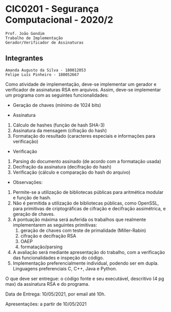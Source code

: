 # CIC0201 - Segurança Computacional - 2020/2

    Prof. João Gondim
    Trabalho de Implementação
    Gerador/Verificador de Assinaturas
    
## Integrantes 

    Amanda Augusto da Silva - 180012053
    Felipe Luís Pinheiro - 180052667

Como atividade de implementação, deve-se implementar um gerador e verificador de assinaturas RSA em arquivos. Assim, deve-se implementar um programa com as seguintes funcionalidades:

* Geração de chaves (mínimo de 1024 bits)

* Assinatura

1. Cálculo de hashes (função de hash SHA-3)
2. Assinatura da mensagem (cifração do hash)
3. Formatação do resultado (caracteres especiais e informações para verificação)

* Verificação

1. Parsing do documento assinado (de acordo com a formatação usada)
2. Decifração da assinatura (decifração do hash)
3. Verificação (cálculo e comparação do hash do arquivo)

* Observações:

1. Permite-se a utilização de bibliotecas públicas para aritmética modular e função de hash.
2. Não é permitida a utilização de bibliotecas públicas, como OpenSSL, para primitivas de
criptográficas de cifração e decifração assimétrica, e geração de chaves.
3. A pontuação máxima será auferida os trabalhos que realmente implementarem as
seguintes primitivas:
    1. geração de chaves com teste de primalidade (Miller-Rabin)
    2. cifração e decifração RSA
    3. OAEP
    4. formatação/parsing
4. A avaliação será mediante apresentação do trabalho, com a verificação das
funcionalidades e inspeção do código.
5. Implementação preferencialmente individual, podendo ser em dupla. Linguagens
preferenciais C, C++, Java e Python.

O que deve ser entregue: o código fonte e seu executável, descritivo (4 pg max) da assinatura
RSA e do programa.

Data de Entrega: 10/05/2021, por email até 10h.

Apresentações: a partir de 10/05/2021
